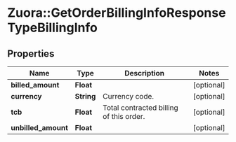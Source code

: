 # Zuora::GetOrderBillingInfoResponseTypeBillingInfo

## Properties
Name | Type | Description | Notes
------------ | ------------- | ------------- | -------------
**billed_amount** | **Float** |  | [optional] 
**currency** | **String** | Currency code. | [optional] 
**tcb** | **Float** | Total contracted billing of this order. | [optional] 
**unbilled_amount** | **Float** |  | [optional] 


